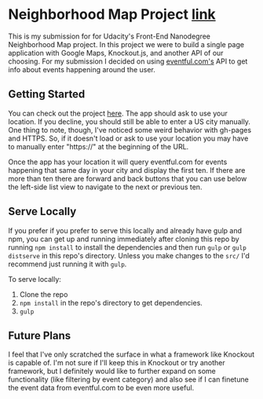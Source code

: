 # Neighborhood Map Project [link](https://znalbert.github.io/fend_p5)

This is my submission for for Udacity's Front-End Nanodegree Neighborhood Map project. In this project we were to build a single page application with Google Maps, Knockout.js, and another API of our choosing. For my submission I decided on using [eventful.com's](http://www.eventful.com) API to get info about events happening around the user.

## Getting Started

You can check out the project [here](https://znalbert.github.io/fend_p5). The app should ask to use your location. If you decline, you should still be able to enter a US city manually. One thing to note, though, I've noticed some weird behavior with gh-pages and HTTPS. So, if it doesn't load or ask to use your location you may have to manually enter "https://" at the beginning of the URL.

Once the app has your location it will query eventful.com for events happening that same day in your city and display the first ten. If there are more than ten there are forward and back buttons that you can use below the left-side list view to navigate to the next or previous ten.

## Serve Locally

If you prefer if you prefer to serve this locally and already have gulp and npm, you can get up and running immediately after cloning this repo by running `npm install` to install the dependencies and then run `gulp` or `gulp distserve` in this repo's directory. Unless you make changes to the `src/` I'd recommend just running it with `gulp`.

To serve locally:
1. Clone the repo
2. `npm install` in the repo's directory to get dependencies.
3. `gulp`

## Future Plans

I feel that I've only scratched the surface in what a framework like Knockout is capable of. I'm not sure if I'll keep this in Knockout or try another framework, but I definitely would like to further expand on some functionality (like filtering by event category) and also see if I can finetune the event data from eventful.com to be even more useful.
